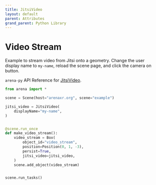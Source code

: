 ```yaml
---
title: JitsiVideo
layout: default
parent: Attributes
grand_parent: Python Library
---
```


# Video Stream

Example to stream video from Jitsi onto a geometry. Change the user display name to `my-name`, reload the scene page, and click the camera on button.

`arena-py` API Reference for [JitsiVideo](/content/python-api/attributes/jitsi_video).

```python
from arena import *

scene = Scene(host="arenaxr.org", scene="example")

jitsi_video = JitsiVideo(
    displayName="my-name",
)


@scene.run_once
def make_video_stream():
    video_stream = Box(
        object_id="video_stream",
        position=Position(0, 1, -3),
        persist=True,
        jitsi_video=jitsi_video,
    )
    scene.add_object(video_stream)


scene.run_tasks()
```
